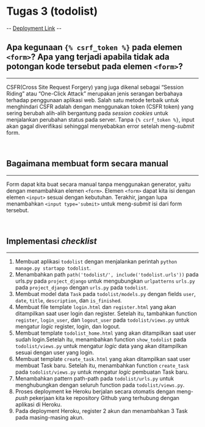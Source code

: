 # **Tugas 3 (todolist)**

-- [Deployment Link](https://assignment-2-aidahnovallia.herokuapp.com/) --

## **Apa kegunaan `{% csrf_token %}` pada elemen `<form>`? Apa yang terjadi apabila tidak ada potongan kode tersebut pada elemen `<form>`?**
---
CSFR(Cross Site Request Forgery) yang juga dikenal sebagai “Session Riding” atau “One-Click Attack” merupakan jenis serangan berbahaya terhadap penggunaan aplikasi web. Salah satu metode terbaik untuk menghindari CSFR adalah dengan menggunakan token (CSFR token) yang sering berubah alih-alih bergantung pada *session cookies* untuk menjalankan perubahan status pada server. Tanpa `{% csrf_token %}`, input akan gagal diverifikasi sehinggal menyebabkan error setelah meng-*submit* form.

<br>

## **Bagaimana membuat form secara manual**
---
Form dapat kita buat secara manual tanpa menggunakan generator, yaitu dengan menambahkan elemen `<form>`. Elemen `<form>` dapat kita isi dengan elemen `<input>` sesuai dengan kebutuhan. Terakhir, jangan lupa menambahkan `<input type='submit>` untuk meng-*submit* isi dari form tersebut.

<br>

## **Implementasi *checklist***
---
1. Membuat aplikasi `todolist` dengan menjalankan perintah `python manage.py startapp todolist`.
2. Menambahkan path `path('todolist/', include('todolist.urls'))` pada urls.py pada `project_django` untuk mengubungkan `urlpatterns` `urls.py` pada `project_django` dengan `urls.py` pada `todolist`.
3. Membuat model data `Task` pada `todolist/models.py` dengan fields `user`, `date`, `title`, `description`, dan `is_finished`.
4. Membuat file template `login.html` dan `register.html` yang akan ditampilkan saat user login dan register. Setelah itu, tambahkan function `register`, `login_user`, dan `logout_user` pada `todolist/views.py` untuk mengatur *logic* register, login, dan logout.
5. Membuat template `todolist_home.html` yang akan ditampilkan saat user sudah login.Setelah itu, menambahkan function `show_todolist` pada `todolist/views.py` untuk mengatur *logic* data yang akan ditampilkan sesuai dengan user yang login.
6. Membuat template `create_task.html` yang akan ditampilkan saat user membuat Task baru. Setelah itu, menambahkan function `create_task` pada `todolist/views.py` untuk mengatur *logic* pembuatan Task baru.
7. Menambahkan pattern path-path pada `todolist/urls.py` untuk menghubungkan dengan seluruh function pada `todolist/views.py`.
8. Proses deployment ke Heroku berjalan secara otomatis dengan meng-*push* pekerjaan kita ke repository Github yang terhubung dengan aplikasi di Heroku.
9. Pada deployment Heroku, register 2 akun dan menambahkan 3 Task pada masing-masing akun.